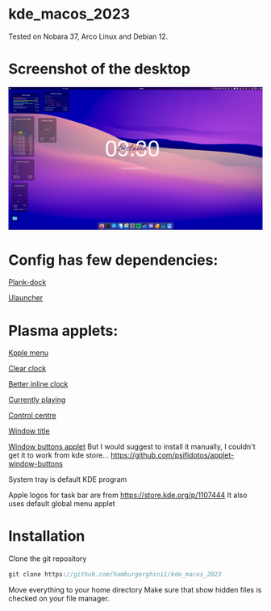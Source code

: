 # kde_macos_2023

Tested on Nobara 37, Arco Linux and Debian 12.

# Screenshot of the desktop

![Alt text](https://github.com/hamburgerghini1/kde_macos_2023/blob/main/Screenshot_20230207_093029.png)

# Config has few dependencies:
[Plank-dock](https://github.com/ricotz/plank)

[Ulauncher](https://github.com/Ulauncher/Ulauncher)

# Plasma applets:
[Kpple menu](https://www.pling.com/p/1384156)

[Clear clock](https://www.pling.com/p/1666554)

[Better inline clock](https://www.pling.com/p/1245902)

[Currently playing](https://www.pling.com/p/1821551)

[Control centre](https://www.pling.com/p/1916655)

[Window title](https://www.pling.com/p/1274218)

[Window buttons applet](https://store.kde.org/p/1906579) But I would suggest to install it manually, I couldn't get it to work from kde store...
https://github.com/psifidotos/applet-window-buttons

System tray is default KDE program

Apple logos for task bar are from https://store.kde.org/p/1107444
It also uses default global menu applet

# Installation

Clone the git repository
```javascript
git clone https://github.com/hamburgerghini1/kde_macos_2023
```

Move everything to your home directory
Make sure that show hidden files is checked on your file manager.
